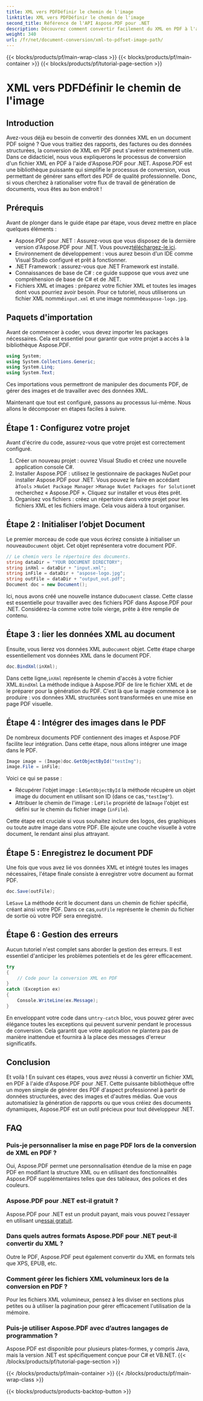 ```yaml
---
title: XML vers PDFDéfinir le chemin de l'image
linktitle: XML vers PDFDéfinir le chemin de l'image
second_title: Référence de l'API Aspose.PDF pour .NET
description: Découvrez comment convertir facilement du XML en PDF à l'aide d'Aspose.PDF pour .NET. Ce guide détaillé vous guide pas à pas tout au long du processus, de la configuration à la finalisation.
weight: 340
url: /fr/net/document-conversion/xml-to-pdfset-image-path/
---
```


{{< blocks/products/pf/main-wrap-class >}}
{{< blocks/products/pf/main-container >}}
{{< blocks/products/pf/tutorial-page-section >}}

# XML vers PDFDéfinir le chemin de l'image

## Introduction

Avez-vous déjà eu besoin de convertir des données XML en un document PDF soigné ? Que vous traitiez des rapports, des factures ou des données structurées, la conversion de XML en PDF peut s'avérer extrêmement utile. Dans ce didacticiel, nous vous expliquerons le processus de conversion d'un fichier XML en PDF à l'aide d'Aspose.PDF pour .NET. Aspose.PDF est une bibliothèque puissante qui simplifie le processus de conversion, vous permettant de générer sans effort des PDF de qualité professionnelle. Donc, si vous cherchez à rationaliser votre flux de travail de génération de documents, vous êtes au bon endroit !

## Prérequis

Avant de plonger dans le guide étape par étape, vous devez mettre en place quelques éléments :

-  Aspose.PDF pour .NET : Assurez-vous que vous disposez de la dernière version d'Aspose.PDF pour .NET. Vous pouvez[téléchargez-le ici](https://releases.aspose.com/pdf/net/).
- Environnement de développement : vous aurez besoin d’un IDE comme Visual Studio configuré et prêt à fonctionner.
- .NET Framework : assurez-vous que .NET Framework est installé.
- Connaissances de base de C# : ce guide suppose que vous avez une compréhension de base de C# et de .NET.
-  Fichiers XML et images : préparez votre fichier XML et toutes les images dont vous pourriez avoir besoin. Pour ce tutoriel, nous utiliserons un fichier XML nommé`input.xml` et une image nommée`aspose-logo.jpg`.

## Paquets d'importation

Avant de commencer à coder, vous devez importer les packages nécessaires. Cela est essentiel pour garantir que votre projet a accès à la bibliothèque Aspose.PDF.

```csharp
using System;
using System.Collections.Generic;
using System.Linq;
using System.Text;
```

Ces importations vous permettront de manipuler des documents PDF, de gérer des images et de travailler avec des données XML.

Maintenant que tout est configuré, passons au processus lui-même. Nous allons le décomposer en étapes faciles à suivre.

## Étape 1 : Configurez votre projet

Avant d'écrire du code, assurez-vous que votre projet est correctement configuré.

1. Créer un nouveau projet : ouvrez Visual Studio et créez une nouvelle application console C#.
2.  Installer Aspose.PDF : utilisez le gestionnaire de packages NuGet pour installer Aspose.PDF pour .NET. Vous pouvez le faire en accédant à`Tools` >`NuGet Package Manager` >`Manage NuGet Packages for Solution`et recherchez « Aspose.PDF ». Cliquez sur installer et vous êtes prêt.
3. Organisez vos fichiers : créez un répertoire dans votre projet pour les fichiers XML et les fichiers image. Cela vous aidera à tout organiser.

## Étape 2 : Initialiser l’objet Document

 Le premier morceau de code que vous écrirez consiste à initialiser un nouveau`Document` objet. Cet objet représentera votre document PDF.

```csharp
// Le chemin vers le répertoire des documents.
string dataDir = "YOUR DOCUMENT DIRECTORY";
string inXml = dataDir + "input.xml";
string inFile = dataDir + "aspose-logo.jpg";
string outFile = dataDir + "output_out.pdf";
Document doc = new Document();
```

 Ici, nous avons créé une nouvelle instance du`Document` classe. Cette classe est essentielle pour travailler avec des fichiers PDF dans Aspose.PDF pour .NET. Considérez-la comme votre toile vierge, prête à être remplie de contenu.

## Étape 3 : lier les données XML au document

 Ensuite, vous lierez vos données XML au`Document` objet. Cette étape charge essentiellement vos données XML dans le document PDF.

```csharp
doc.BindXml(inXml);
```

 Dans cette ligne,`inXml` représente le chemin d'accès à votre fichier XML.`BindXml` La méthode indique à Aspose.PDF de lire le fichier XML et de le préparer pour la génération du PDF. C'est là que la magie commence à se produire : vos données XML structurées sont transformées en une mise en page PDF visuelle.

## Étape 4 : Intégrer des images dans le PDF

De nombreux documents PDF contiennent des images et Aspose.PDF facilite leur intégration. Dans cette étape, nous allons intégrer une image dans le PDF.

```csharp
Image image = (Image)doc.GetObjectById("testImg");
image.File = inFile;
```

Voici ce qui se passe :

-  Récupérer l'objet image : Le`GetObjectById` la méthode récupère un objet image du document en utilisant son ID (dans ce cas,`"testImg"`).
-  Attribuer le chemin de l'image : Le`File` propriété de la`Image` l'objet est défini sur le chemin du fichier image (`inFile`).

Cette étape est cruciale si vous souhaitez inclure des logos, des graphiques ou toute autre image dans votre PDF. Elle ajoute une couche visuelle à votre document, le rendant ainsi plus attrayant.

## Étape 5 : Enregistrez le document PDF

Une fois que vous avez lié vos données XML et intégré toutes les images nécessaires, l'étape finale consiste à enregistrer votre document au format PDF.

```csharp
doc.Save(outFile);
```

 Le`Save` La méthode écrit le document dans un chemin de fichier spécifié, créant ainsi votre PDF. Dans ce cas,`outFile` représente le chemin du fichier de sortie où votre PDF sera enregistré.

## Étape 6 : Gestion des erreurs

Aucun tutoriel n'est complet sans aborder la gestion des erreurs. Il est essentiel d'anticiper les problèmes potentiels et de les gérer efficacement.

```csharp
try
{
    // Code pour la conversion XML en PDF
}
catch (Exception ex)
{
    Console.WriteLine(ex.Message);
}
```

 En enveloppant votre code dans un`try-catch` bloc, vous pouvez gérer avec élégance toutes les exceptions qui peuvent survenir pendant le processus de conversion. Cela garantit que votre application ne plantera pas de manière inattendue et fournira à la place des messages d'erreur significatifs.

## Conclusion

Et voilà ! En suivant ces étapes, vous avez réussi à convertir un fichier XML en PDF à l'aide d'Aspose.PDF pour .NET. Cette puissante bibliothèque offre un moyen simple de générer des PDF d'aspect professionnel à partir de données structurées, avec des images et d'autres médias. Que vous automatisiez la génération de rapports ou que vous créiez des documents dynamiques, Aspose.PDF est un outil précieux pour tout développeur .NET.

## FAQ

### Puis-je personnaliser la mise en page PDF lors de la conversion de XML en PDF ?
Oui, Aspose.PDF permet une personnalisation étendue de la mise en page PDF en modifiant la structure XML ou en utilisant des fonctionnalités Aspose.PDF supplémentaires telles que des tableaux, des polices et des couleurs.

### Aspose.PDF pour .NET est-il gratuit ?
 Aspose.PDF pour .NET est un produit payant, mais vous pouvez l'essayer en utilisant un[essai gratuit](https://releases.aspose.com/).

### Dans quels autres formats Aspose.PDF pour .NET peut-il convertir du XML ?
Outre le PDF, Aspose.PDF peut également convertir du XML en formats tels que XPS, EPUB, etc.

### Comment gérer les fichiers XML volumineux lors de la conversion en PDF ?
Pour les fichiers XML volumineux, pensez à les diviser en sections plus petites ou à utiliser la pagination pour gérer efficacement l'utilisation de la mémoire.

### Puis-je utiliser Aspose.PDF avec d’autres langages de programmation ?
Aspose.PDF est disponible pour plusieurs plates-formes, y compris Java, mais la version .NET est spécifiquement conçue pour C# et VB.NET.
{{< /blocks/products/pf/tutorial-page-section >}}

{{< /blocks/products/pf/main-container >}}
{{< /blocks/products/pf/main-wrap-class >}}

{{< blocks/products/products-backtop-button >}}
